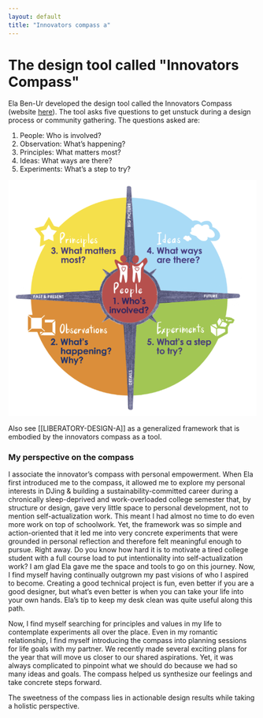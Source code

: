 ```yaml
---
layout: default
title: "Innovators compass a"
---
```

# The design tool called "Innovators Compass"
Ela Ben-Ur developed the design tool called the Innovators Compass (website [here](https://innovatorscompass.org/about)). The tool asks five questions to get unstuck during a design process or community gathering. The questions asked are: 

1. People: Who is involved?
2. Observation: What’s happening?
3. Principles: What matters most?
4. Ideas: What ways are there?
5. Experiments: What’s a step to try?

![](media/cleanshot_2024-04-12-at-14-13-25@2x.png)

Also see [[LIBERATORY-DESIGN-A]] as a generalized framework that is embodied by the innovators compass as a tool. 

### My perspective on the compass
I associate the innovator’s compass with personal empowerment. When Ela first introduced me to the compass, it allowed me to explore my personal interests in DJing & building a sustainability-committed career during a chronically sleep-deprived and work-overloaded college semester that, by structure or design, gave very little space to personal development, not to mention self-actualization work. This meant I had almost no time to do even more work on top of schoolwork. Yet, the framework was so simple and action-oriented that it led me into very concrete experiments that were grounded in personal reflection and therefore felt meaningful enough to pursue. Right away. Do you know how hard it is to motivate a tired college student with a full course load to put intentionality into self-actualization work? I am glad Ela gave me the space and tools to go on this journey. Now, I find myself having continually outgrown my past visions of who I aspired to become. Creating a good technical project is fun, even better if you are a good designer, but what’s even better is when you can take your life into your own hands. Ela’s tip to keep my desk clean was quite useful along this path. 

Now, I find myself searching for principles and values in my life to contemplate experiments all over the place. Even in my romantic relationship, I find myself introducing the compass into planning sessions for life goals with my partner. We recently made several exciting plans for the year that will move us closer to our shared aspirations. Yet, it was always complicated to pinpoint what we should do because we had so many ideas and goals. The compass helped us synthesize our feelings and take concrete steps forward. 

The sweetness of the compass lies in actionable design results while taking a holistic perspective.


